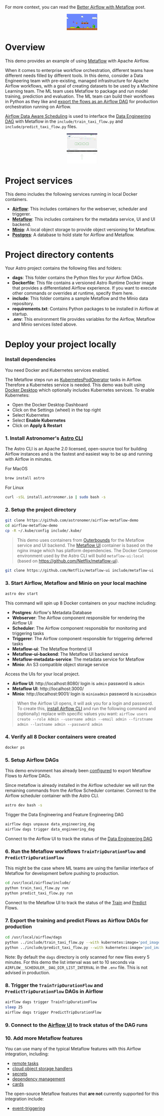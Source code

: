 For more context, you can read the [Better Airflow with Metaflow](https://outerbounds.com/blog/better-airflow-with-metaflow/) post.

<a href="https://outerbounds.com/blog/better-airflow-with-metaflow/">
<img style="display: block; float: left; max-width: 20%; height: auto; margin: auto; float: none!important;" src="include/images/better-airflow.png"/>
</a>

  
Overview
========
This demo provides an example of using [Metaflow](https://metaflow.org/) with Apache Airflow.  
  
When it comes to enterprise workflow orchestration, different teams have different needs filled by different tools.  In this demo, consider a Data Engineering team with pre-existing, managed infrastructure for Apache Airflow workflows, with a goal of creating datasets to be used by a Machine Learning team.  The ML team uses Metaflow to package and run model training, prediction and evaluation. The ML team can build their workflows in Python as they like and [export the flows as an Airflow DAG](https://docs.metaflow.org/production/scheduling-metaflow-flows/scheduling-with-airflow) for production orchestration running on Airflow.  
  
[Airflow Data Aware Scheduling](https://docs.astronomer.io/learn/airflow-datasets) is used to interface the [Data Engineering DAG](dags/data_engineering_dag.py) with Metaflow in the `include/train_taxi_flow.py` and `include/predict_taxi_flow.py` files.

<img style="display: block; float: left; max-width: 20%; height: auto; margin: auto; float: none!important;" src="include/images/airflow.png"/> <img style="display: block; float: right; max-width: 20%; height: auto; margin: auto; float: none!important;" src="include/images/metaflow.png"/>
  
Project services
================

This demo includes the following services running in local Docker containers.

- [**Airflow**](https://airflow.apache.org/):  This includes containers for the webserver, scheduler and triggerer.
- [**Metaflow**](https://metaflow.org/): This includes containers for the metadata service, UI and UI backend.
- [**Minio**](https://min.io/): A local object storage to provide object versioning for Metaflow.  
- [**Postgres**](https://www.postgresql.org/): A database to hold state for Airflow and Metaflow.
  
Project directory contents
================

Your Astro project contains the following files and folders:

- **dags**: This folder contains the Python files for your Airflow DAGs. 
- **Dockerfile**: This file contains a versioned Astro Runtime Docker image that provides a differentiated Airflow experience. If you want to execute other commands or overrides at runtime, specify them here.
- **include**: This folder contains a sample Metaflow and the Minio data repository.
- **requirements.txt**: Contains Python packages to be installed in Airflow at startup.
- **.env**: This environment file provides variables for the Airflow, Metaflow and Minio services listed above.

Deploy your project locally
===========================

### Install dependencies
You need Docker and Kubernetes services enabled.

The Metaflow steps run as [KubernetesPodOperator](https://airflow.apache.org/docs/apache-airflow-providers-cncf-kubernetes/stable/operators.html) tasks in Airflow.  Therefore a Kubernetes service is needed.  This demo was built using [Docker Desktop](https://www.docker.com/products/docker-desktop/) which optionally includes Kubernetes services.  To enable Kubernetes:
- Open the Docker Desktop Dashboard
- Click on the Settings (wheel) in the top right
- Select Kubernetes
- Select __Enable Kubernetes__
- Click on __Apply & Restart__ 

### 1. Install Astronomer's [Astro CLI](https://github.com/astronomer/astro-cli)
The Astro CLI is an Apache 2.0 licensed, open-source tool for building Airflow instances and is the fastest and easiest way to be up and running with Airflow in minutes. 
  
For MacOS  
```bash
brew install astro
```
  
For Linux
```bash
curl -sSL install.astronomer.io | sudo bash -s
```
  
### 2. Setup the project directory
```sh
git clone https://github.com/astronomer/airflow-metaflow-demo
cd airflow-metaflow-demo
cp -R ~/.kube/config include/.kube/
```

> This demo uses containers from [Outerbounds](https://outerbounds.com/) for the Metaflow service and UI backend.  The [Metaflow UI](https://gallery.ecr.aws/outerbounds/metaflow_ui) container is based on the nginx image which has platform dependencies. The Docker Compose environment used by the Astro CLI will build `metaflow-ui:local` (based on https://github.com/Netflix/metaflow-ui).
  
```bash
git clone https://github.com/Netflix/metaflow-ui include/metaflow-ui
```
  
### 3. Start Airflow, Metaflow and Minio on your local machine 
```sh
astro dev start
```
  
This command will spin up 8 Docker containers on your machine including:

- **Postgres**: Airflow's Metadata Database
- **Webserver**: The Airflow component responsible for rendering the Airflow UI
- **Scheduler**: The Airflow component responsible for monitoring and triggering tasks
- **Triggerer**: The Airflow component responsible for triggering deferred tasks
- **Metaflow-ui**: The Metaflow frontend UI
- **Metaflow-ui-backend**: The Metaflow UI backend service
- **Metaflow-metadata-service**: The metadata service for Metaflow
- **Minio**: An S3 compatible object storage service
  
Access the UIs for your local project. 
- **Airflow UI**: http://localhost:8080/ login is `admin` password is `admin`
- **Metaflow UI**: http://localhost:3000/
- **Minio**: http://localhost:9001/ login is `minioadmin` password is `minioadmin`

> When the Airflow UI opens, it will ask you for a login and password. To create this, [install Airflow CLI](https://airflow.apache.org/docs/apache-airflow/stable/start.html#quick-start) and run the following command and (optionally) replace with specific values you want: `airflow users  create --role Admin --username admin --email admin --firstname admin --lastname admin --password admin`
  
### 4. Verify all 8 Docker containers were created 
```sh
docker ps
```
  
### 5. Setup Airflow DAGs
  
This demo environment has already been [configured](https://outerbounds.com/engineering/operations/airflow/#configuring-metaflow-for-airflow) to export Metaflow Flows to Airflow DAGs.

Since metaflow is already installed in the Airflow scheduler we will run the remaining commands from the Airflow Scheduler container.  Connect to the Airflow scheduler container with the Astro CLI.

```sh
astro dev bash -s
```

Trigger the Data Engineering and Feature Engineering DAG
```bash
airflow dags unpause data_engineering_dag
airflow dags trigger data_engineering_dag
```
  
Connect to the Airflow UI to track the status of the [Data Engineering DAG](http://localhost:8080/dags/data_engineering_dag/grid)

### 6. Run the Metaflow workflows `TrainTripDurationFlow` and `PredictTripDurationFlow`
This might be the case where ML teams are using the familiar interface of Metaflow for development before pushing to production.
```bash
cd /usr/local/airflow/include/
python train_taxi_flow.py run
python predict_taxi_flow.py run
```

Connect to the Metaflow UI to track the status of the [Train](http://localhost:3000/TrainTripDurationFlow/1) and [Predict](http://localhost:3000/PredictTripDurationFlow/2) Flows.

### 7. Export the training and predict Flows as Airflow DAGs for production
```bash
cd /usr/local/airflow/dags
python ../include/train_taxi_flow.py --with kubernetes:image='pod_image:local' --with environment:vars='{"AWS_ACCESS_KEY_ID": "minioadmin", "AWS_SECRET_ACCESS_KEY": "minioadmin"}' airflow create train_taxi_dag.py
python ../include/predict_taxi_flow.py --with kubernetes:image='pod_image:local' --with environment:vars='{"AWS_ACCESS_KEY_ID": "minioadmin", "AWS_SECRET_ACCESS_KEY": "minioadmin"}' airflow create predict_taxi_dag.py
```

Note: By default the `dags` directory is only scanned for new files every 5 minutes.  For this demo the list interval was set to 10 seconds via `AIRFLOW__SCHEDULER__DAG_DIR_LIST_INTERVAL` in the `.env` file.  This is not advised in production.
    
### 8. Trigger the `TrainTripDurationFlow` and `PredictTripDurationFlow` DAGs in Airflow
```bash
airflow dags trigger TrainTripDurationFlow
sleep 25
airflow dags trigger PredictTripDurationFlow
```  
### 9. Connect to the [Airflow UI](http://localhost:8080/) to track status of the DAG runs

### 10. Add more Metaflow features
You can use many of the typical Metaflow features with this Airflow integration, including: 
- [remote tasks](https://docs.metaflow.org/scaling/remote-tasks/introduction)
- [cloud object storage handlers](https://docs.metaflow.org/scaling/data)
- [secrets](https://docs.metaflow.org/scaling/secrets)
- [dependency management](https://docs.metaflow.org/scaling/dependencies)
- [cards](https://docs.metaflow.org/api/cards)

The open-source Metaflow features that **are not** currently supported for this integration include:
- [event-triggering](https://docs.metaflow.org/api/argoevent)